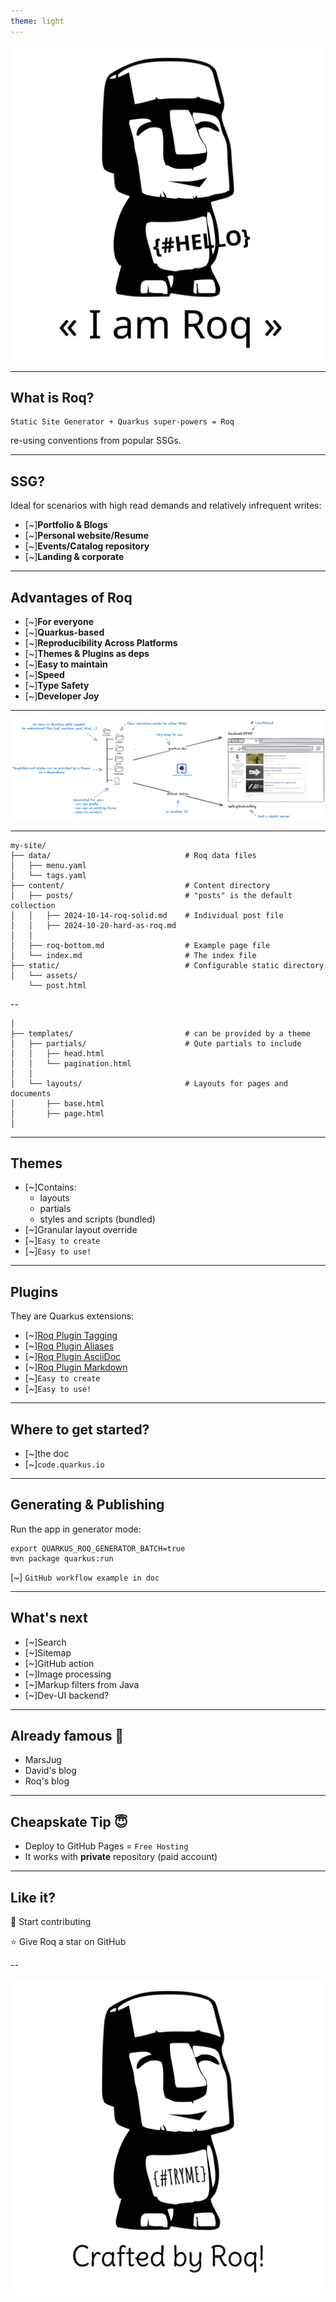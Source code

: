 ```yaml
---
theme: light
---
```


![](deck-assets/iamroq-transparent.svg)<!-- .element height="500px"  -->  

---
##  What is Roq?

```shell
Static Site Generator + Quarkus super-powers = Roq
```

re-using conventions from popular SSGs.

---
##  SSG?

Ideal for scenarios with high read demands and relatively infrequent writes:
- [~]**Portfolio & Blogs**
- [~]**Personal website/Resume**
- [~]**Events/Catalog repository**
- [~]**Landing & corporate**

---
## Advantages of Roq

- [~]**For everyone**
- [~]**Quarkus-based**
- [~]**Reproducibility Across Platforms**
- [~]**Themes & Plugins as deps**
- [~]**Easy to maintain**
- [~]**Speed**
- [~]**Type Safety**
- [~]**Developer Joy**

---

![](deck-assets/what-is-roq.png)

---

```shell
my-site/
├── data/                              # Roq data files
│   ├── menu.yaml                      
│   └── tags.yaml                      
├── content/                           # Content directory
│   ├── posts/                         # "posts" is the default collection
│   │   ├── 2024-10-14-roq-solid.md    # Individual post file
│   │   ├── 2024-10-20-hard-as-roq.md  
│   │
│   ├── roq-bottom.md                  # Example page file
│   └── index.md                       # The index file
├── static/                            # Configurable static directory
│   └── assets/                        
    └── post.html             
```

--

```shell
│
├── templates/                         # can be provided by a theme
│   ├── partials/                      # Qute partials to include
│   │   ├── head.html                  
│   │   └── pagination.html            
│   │
│   └── layouts/                       # Layouts for pages and documents
│       ├── base.html              
│       ├── page.html              
│   
```

---
## Themes

-  [~]Contains:
	- layouts
	- partials
	- styles and scripts (bundled)
- [~]Granular layout override
- [~]`Easy to create`
- [~]`Easy to use!`

---
## Plugins

They are Quarkus extensions:
- [~][Roq Plugin Tagging](https://docs.quarkiverse.io/quarkus-roq/dev/quarkus-roq-plugins.html#plugin-tagging)
- [~][Roq Plugin Aliases](https://docs.quarkiverse.io/quarkus-roq/dev/quarkus-roq-plugins.html#plugin-aliases)
- [~][Roq Plugin AsciiDoc](https://docs.quarkiverse.io/quarkus-roq/dev/quarkus-roq-plugins.html#plugin-asciidoc)
- [~][Roq Plugin Markdown](https://docs.quarkiverse.io/quarkus-roq/dev/quarkus-roq-plugins.html#plugin-markdown)
- [~]`Easy to create`
- [~]`Easy to use!`

---
## Where to get started?

- [~]the doc
- [~]`code.quarkus.io`

---

## Generating & Publishing

Run the app in generator mode:
```shell
export QUARKUS_ROQ_GENERATOR_BATCH=true
mvn package quarkus:run
```

[~] `GitHub workflow example in doc`

---
## What's next

- [~]Search
- [~]Sitemap
- [~]GitHub action
- [~]Image processing
- [~]Markup filters from Java
- [~]Dev-UI backend?

---
## Already famous 🤘

- MarsJug
- David's blog
- Roq's blog

---
## Cheapskate Tip 😇

- Deploy to GitHub Pages = `Free Hosting`
- It works with **private** repository (paid account)

---
## Like it?

🚀 Start contributing

⭐️ Give Roq a star on GitHub

--

![](deck-assets/crafted-by-roq-transparent.svg)<!-- .element width="500px"  -->  
